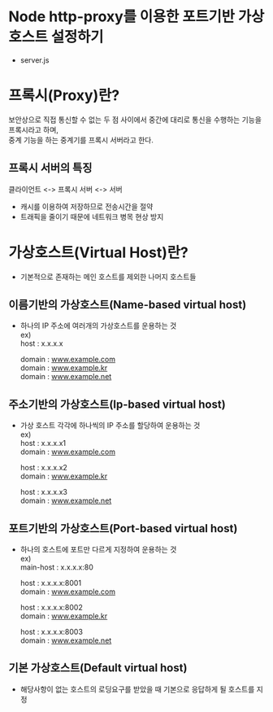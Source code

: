 # Node http-proxy를 이용한 포트기반 가상호스트 설정하기
- server.js  

# 프록시(Proxy)란?
보안상으로 직접 통신할 수 없는 두 점 사이에서 중간에 대리로 통신을 수행하는 기능을 프록시라고 하며,  
중계 기능을 하는 중계기를 프록시 서버라고 한다.  
  

## 프록시 서버의 특징
클라이언트 <-> 프록시 서버 <-> 서버  
- 캐시를 이용하여 저장하므로 전송시간을 절약  
- 트래픽을 줄이기 때문에 네트워크 병목 현상 방지  



# 가상호스트(Virtual Host)란?
- 기본적으로 존재하는 메인 호스트를 제외한 나머지 호스트들  


## 이름기반의 가상호스트(Name-based virtual host)
- 하나의 IP 주소에 여러개의 가상호스트를 운용하는 것  
ex)   
    host   :      x.x.x.x  
      
    domain :      www.example.com  
    domain :      www.example.kr  
    domain :      www.example.net  


## 주소기반의 가상호스트(Ip-based virtual host)
- 가상 호스트 각각에 하나씩의 IP 주소를 할당하여 운용하는 것  
ex)  
    host   :      x.x.x.x1  
    domain :      www.example.com  
      
    host   :      x.x.x.x2  
    domain :      www.example.kr  
      
    host   :      x.x.x.x3  
    domain :      www.example.net  


## 포트기반의 가상호스트(Port-based virtual host)
- 하나의 호스트에 포트만 다르게 지정하여 운용하는 것  
ex)  
    main-host :   x.x.x.x:80  
      
    host      :   x.x.x.x:8001  
    domain    :   www.example.com  
            
    host      :   x.x.x.x:8002  
    domain    :   www.example.kr  
      
    host      :   x.x.x.x:8003  
    domain    :   www.example.net  

   
## 기본 가상호스트(Default virtual host)
- 해당사항이 없는 호스트의 로딩요구를 받았을 때 기본으로 응답하게 될 호스트를 지정


